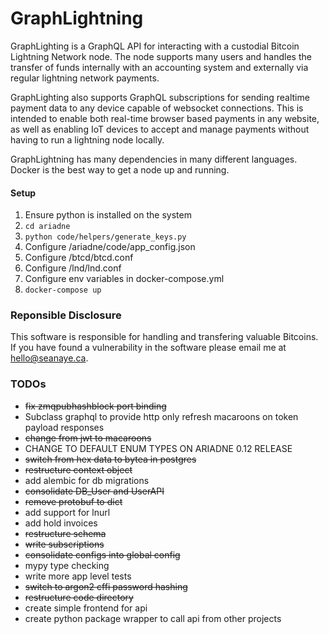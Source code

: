 # GraphLightning

GraphLighting is a GraphQL API for interacting with a custodial Bitcoin Lightning Network node. The node supports many users and handles the transfer of funds internally with an accounting system and externally via regular lightning network payments.

GraphLighting also supports GraphQL subscriptions for sending realtime payment data to any device capable of websocket connections. This is intended to enable both real-time browser based payments in any website, as well as enabling IoT devices to accept and manage payments without having to run a lightning node locally.

GraphLightning has many dependencies in many different languages. Docker is the best way to get a node up and running.

#### Setup

1. Ensure python is installed on the system
2. `cd ariadne`
3. `python code/helpers/generate_keys.py`
4. Configure /ariadne/code/app_config.json
5. Configure /btcd/btcd.conf
6. Configure /lnd/lnd.conf
7. Configure env variables in docker-compose.yml
8. `docker-compose up`


### Reponsible Disclosure

This software is responsible for handling and transfering valuable Bitcoins. If you have found a vulnerability in the software please email me at hello@seanaye.ca. 

### TODOs

- ~~fix zmqpubhashblock port binding~~
- Subclass graphql to provide http only refresh macaroons on token payload responses
- ~~change from jwt to macaroons~~
- CHANGE TO DEFAULT ENUM TYPES ON ARIADNE 0.12 RELEASE
- ~~switch from hex data to bytea in postgres~~
- ~~restructure context object~~
- add alembic for db migrations
- ~~consolidate DB_User and UserAPI~~
- ~~remove protobuf to dict~~
- add support for lnurl
- add hold invoices
- ~~restructure schema~~
- ~~write subscriptions~~
- ~~consolidate configs into global config~~
- mypy type checking
- write more app level tests
- ~~switch to argon2 cffi password hashing~~
- ~~restructure code directory~~
- create simple frontend for api
- create python package wrapper to call api from other projects
